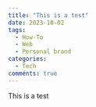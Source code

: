 ```yaml
---
title: "This is a test"
date: 2023-10-02 
tags: 
  - How-To
  - Web
  - Personal brand
categories:
  - Tech
comments: true
---
```


This is a test

<!--more-->